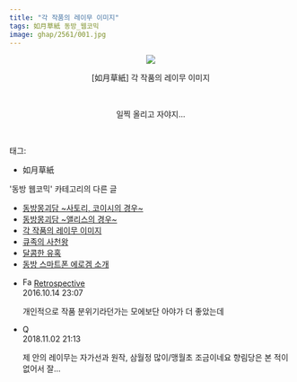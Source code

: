 ```yaml
---
title: "각 작품의 레이무 이미지"
tags: 如月草紙 동방_웹코믹
image: ghap/2561/001.jpg
---
```

<div class="article">
<p style="text-align: center; clear: none; float: none;"><img src="{{ site.nasurl }}/ghap/2561/001.jpg"/></p>
<p style="text-align: center; clear: none; float: none;">[如月草紙] 각 작품의 레이무 이미지</p>
<p style="text-align: center; clear: none; float: none;"><br/></p>
<p style="text-align: center; clear: none; float: none;">일찍 올리고 자야지...</p>
<p><br/></p>
</div><div class="tagTrail">
<p>태그: </p>
<ul>
<li>如月草紙</li>
</ul>
</div><div class="another">
<p>'동방 웹코믹' 카테고리의 다른 글</p>
<ul>
<li><a href="/2016-10-15-ghap_2602">동방몽괴담 ~사토리, 코이시의 경우~</a></li>
<li><a href="/2016-10-15-ghap_2601">동방몽괴담 ~앨리스의 경우~</a></li>
<li><a href="/2016-10-13-ghap_2561">각 작품의 레이무 이미지</a></li>
<li><a href="/2016-10-12-ghap_2545">큐족의 사천왕</a></li>
<li><a href="/2016-10-11-ghap_2538">달콤한 유혹</a></li>
<li><a href="/2016-10-10-ghap_2524">동방 스마트폰 에로겜 소개</a></li>
</ul>
</div><div class="cb_module cb_fluid">
<div class="cb_wrt cb_profile">
<div class="comment">
<ul>
<li class="cb_thumb_off" id="comment14828475">
<div class="cb_comment_area">
<div class="cb_info_area">
<div class="cb_section">
<span class="cb_nick_name"><img alt="Favicon of http://retropective53.tistory.com" height="16" onerror="this.onerror=null;this.parentNode.removeChild(this)" src="http://retropective53.tistory.com/favicon.ico" width="16"/> <a href="http://retropective53.tistory.com" onclick="return openLinkInNewWindow(this)">Retrospective</a></span>
</div>
<div class="cb_section">
<span class="cb_date">2016.10.14 23:07 </span>
</div>
</div>
<div class="cb_dsc_comment">
<p class="cb_dsc">
											개인적으로 작품 분위기라던가는 모에보단 아야가 더 좋았는데
										</p>
</div>
</div></li>
<li class="cb_thumb_off" id="comment15366750">
<div class="cb_comment_area">
<div class="cb_info_area">
<div class="cb_section">
<span class="cb_nick_name">Q</span>
</div>
<div class="cb_section">
<span class="cb_date">2018.11.02 21:13 </span>
</div>
</div>
<div class="cb_dsc_comment">
<p class="cb_dsc">
											제 안의 레이무는 자가선과 원작, 삼월정 많이/맹월초 조금이네요 향림당은 본 적이 없어서 잘...
										</p>
</div>
</div></li>
</ul>
</div>
</div><!-- commentList close -->
</div>